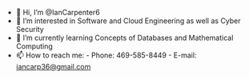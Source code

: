 - 👋 Hi, I’m @IanCarpenter6
- 👀 I’m interested in Software and Cloud Engineering as well as Cyber Security
- 🌱 I’m currently learning Concepts of Databases and Mathematical Computing 
- 📫 How to reach me:
      - Phone: 469-585-8449
      - E-mail: iancarp36@gmail.com

<!---
IanCarpenter6/IanCarpenter6 is a ✨ special ✨ repository because its `README.md` (this file) appears on your GitHub profile.
You can click the Preview link to take a look at your changes.
--->
